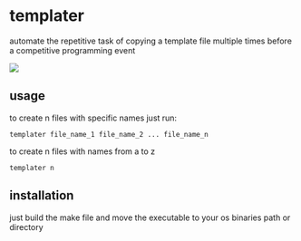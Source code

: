 # templater
automate the repetitive task of copying a template file multiple times before a competitive programming event

![](res/gif.gif)

## usage
to create n files with specific names just run:
```
templater file_name_1 file_name_2 ... file_name_n
```
to create n files with names from a to z
```
templater n
```

## installation
just build the make file and move the executable to your os binaries path or directory
